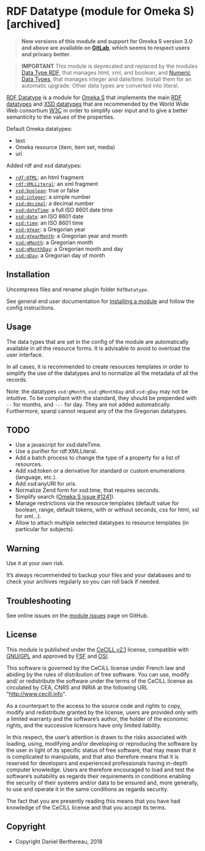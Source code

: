 RDF Datatype (module for Omeka S) [archived]
=================================

> __New versions of this module and support for Omeka S version 3.0 and above
> are available on [GitLab], which seems to respect users and privacy better.__

> **IMPORTANT**
> This module is deprecated and replaced by the modules [Data Type RDF], that
> manages html, xml, and boolean, and [Numeric Data Types], that manages integer
> and date/time. Install them for an automatic upgrade. Other data types are
> converted into literal.


[RDF Datatype] is a module for [Omeka S] that implements the main [RDF datatypes]
and [XSD datatypes] that are recommended by the World Wide Web consortium [W3C]
in order to simplify user input and to give a better semanticity to the values
of the properties.

Default Omeka datatypes:
- text
- Omeka resource (item, item set, media)
- uri

Added rdf and xsd datatypes:
- [`rdf:HTML`](https://www.w3.org/TR/rdf11-concepts/#section-html): an html fragment
- [`rdf:XMLLiteral`](https://www.w3.org/TR/rdf11-concepts/#section-XMLLiteral): an xml fragment
- [`xsd:boolean`](https://www.w3.org/TR/xmlschema11-2/#boolean): true or false
- [`xsd:integer`](https://www.w3.org/TR/xmlschema11-2/#integer): a simple number
- [`xsd:decimal`](https://www.w3.org/TR/xmlschema11-2/#decimal): a decimal number
- [`xsd:dateTime`](https://www.w3.org/TR/xmlschema11-2/#dateTime): a full ISO 8601 date time
- [`xsd:date`](https://www.w3.org/TR/xmlschema11-2/#date): an ISO 8601 date
- [`xsd:time`](https://www.w3.org/TR/xmlschema11-2/#time): an ISO 8601 time
- [`xsd:gYear`](https://www.w3.org/TR/xmlschema11-2/#gYear): a Gregorian year
- [`xsd:gYearMonth`](https://www.w3.org/TR/xmlschema11-2/#gYearMonth): a Gregorian year and month
- [`xsd:gMonth`](https://www.w3.org/TR/xmlschema11-2/#gMonth): a Gregorian month
- [`xsd:gMonthDay`](https://www.w3.org/TR/xmlschema11-2/#gMonthDay): a Gregorian month and day
- [`xsd:gDay`](https://www.w3.org/TR/xmlschema11-2/#gDay): a Gregorian day of month


Installation
------------

Uncompress files and rename plugin folder `RdfDatatype`.

See general end user documentation for [Installing a module] and follow the
config instructions.


Usage
-----

The data types that are set in the config of the module are automatically
available in all the resource forms. It is advisable to avoid to overload the
user interface.

In all cases, it is recommended to create resources templates in order to
simplify the use of the datatypes and to normalize all the metadata of all the
records.

Note: the datatypes `xsd:gMonth`, `xsd:gMonthDay` and `xsd:gDay` may not be
intuitive. To be compliant with the standard, they should be prepended with `--`
for months, and `---` for day. They are not added automatically. Furthermore,
sparql cannot request any of the the Gregorian datatypes.


TODO
----

- Use a javascript for xsd:dateTime.
- Use a purifier for rdf:XMLLiteral.
- Add a batch process to change the type of a property for a list of resources.
- Add xsd:token or a derivative for standard or custom enumerations (language, etc.).
- Add xsd:anyURI for uris.
- Normalize Zend form for xsd:time, that requires seconds.
- Simplify search ([Omeka S issue #1241]).
- Manage restrictions via the resource templates (default value for boolean,
  range, default tokens, with or without seconds, css for html, xsl for xml…).
- Allow to attach multiple selected datatypes to resource templates (in
  particular for subjects).


Warning
-------

Use it at your own risk.

It’s always recommended to backup your files and your databases and to check
your archives regularly so you can roll back if needed.


Troubleshooting
---------------

See online issues on the [module issues] page on GitHub.


License
-------

This module is published under the [CeCILL v2.1] license, compatible with
[GNU/GPL] and approved by [FSF] and [OSI].

This software is governed by the CeCILL license under French law and abiding by
the rules of distribution of free software. You can use, modify and/ or
redistribute the software under the terms of the CeCILL license as circulated by
CEA, CNRS and INRIA at the following URL "http://www.cecill.info".

As a counterpart to the access to the source code and rights to copy, modify and
redistribute granted by the license, users are provided only with a limited
warranty and the software’s author, the holder of the economic rights, and the
successive licensors have only limited liability.

In this respect, the user’s attention is drawn to the risks associated with
loading, using, modifying and/or developing or reproducing the software by the
user in light of its specific status of free software, that may mean that it is
complicated to manipulate, and that also therefore means that it is reserved for
developers and experienced professionals having in-depth computer knowledge.
Users are therefore encouraged to load and test the software’s suitability as
regards their requirements in conditions enabling the security of their systems
and/or data to be ensured and, more generally, to use and operate it in the same
conditions as regards security.

The fact that you are presently reading this means that you have had knowledge
of the CeCILL license and that you accept its terms.


Copyright
---------

* Copyright Daniel Berthereau, 2018


[RDF Datatype]: https://github.com/Daniel-KM/Omeka-S-module-RdfDatatype
[Omeka S]: https://omeka.org/s
[Data Type RDF]: https://gitlab.com/Daniel-KM/Omeka-S-module-DataTypeRdf
[Numeric Data Types]: https://github.com/omeka-s-modules/NumericDataTypes
[RDF datatypes]: https://www.w3.org/TR/rdf11-concepts/#section-Datatypes
[XSD datatypes]: https://www.w3.org/TR/xmlschema11-2
[W3C]: https://www.w3.org
[installing a module]: http://dev.omeka.org/docs/s/user-manual/modules/#installing-modules
[Omeka S issue #1241]: https://github.com/omeka/omeka-s/issues/1241
[module issues]: https://github.com/Daniel-KM/Omeka-S-module-RdfDatatype/issues
[CeCILL v2.1]: https://www.cecill.info/licences/Licence_CeCILL_V2.1-en.html
[GNU/GPL]: https://www.gnu.org/licenses/gpl-3.0.html
[FSF]: https://www.fsf.org
[OSI]: http://opensource.org
[MIT]: https://github.com/sandywalker/webui-popover/blob/master/LICENSE.txt
[GitLab]: https://gitlab.com/Daniel-KM
[Daniel-KM]: https://github.com/Daniel-KM "Daniel Berthereau"
